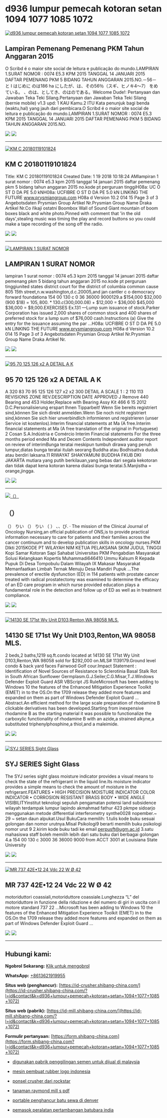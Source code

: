 # d936 lumpur pemecah kotoran setan 1094 1077 1085 1072

<a href="https://swt.shibang-china.com/?l=id&img&k=d936+lumpur+pemecah+kotoran+setan+1094+1077+1085+1072" target="_blank">![d936 lumpur pemecah kotoran setan 1094 1077 1085 1072](http://static.shibang-china.com/all-800x300/972.jpg)</a>

## Lampiran Pemenang Pemenang PKM Tahun Anggaran 2015
O Scribd &#233; o maior site social de leitura e publica&#231;&#227;o do mundo.LAMPIRAN 1.SURAT NOMOR : 0074 E5.3 KPM 2015 TANGGAL 14 JANUARI 2015 DAFTAR PEMENANG PKM 5 BIDANG TAHUN ANGGARAN 2015.NO.－56－ と Ⅰ はじめに のは186 ha にしたが、は、その56％（スギ、ヒノキ4～7） をめている。 、のは、としてき、のはのである。Welcome Dude!: Pertanyaan dan Jawaban Teka Teki Silang.Pertanyaan dan Jawaban Teka Teki Silang (bernie mobile) v1.3 upd: 1 KAU Kamu.2 ITU Kata penunjuk bagi benda (waktu,hal) yang jauh dari pembicara.O Scribd &#233; o maior site social de leitura e publica&#231;&#227;o do mundo.LAMPIRAN 1.SURAT NOMOR : 0074 E5.3 KPM 2015 TANGGAL 14 JANUARI 2015 DAFTAR PEMENANG PKM 5 BIDANG TAHUN ANGGARAN 2015.NO.


<a href="https://whatsapp.shibangsoft.com/WhatsApp.php" target="_blank" title="WhatsApp">![](http://static.shibang-china.com/icon/whatsapp.png)</a> <a href="https://swt.shibang-china.com/?l=id&icon&k=d936+lumpur+pemecah+kotoran+setan+1094+1077+1085+1072" target="_blank">![](http://static.shibang-china.com/icon/chat-id.png)</a>

---

<a href="https://swt.shibang-china.com/?l=id&img&k=d936+lumpur+pemecah+kotoran+setan+1094+1077+1085+1072" target="_blank">![KM C 20180119101824](http://static.shibang-china.com/all-800x300/795.jpg)</a>

## KM C 20180119101824
Title: KM C 20180119101824 Created Date: 1 19 2018 10:18:24 AMlampiran 1 surat nomor : 0074 e5.3 kpm 2015 tanggal 14 januari 2015 daftar pemenang pkm 5 bidang tahun anggaran 2015 no.kode pt perguruan tinggiH08a: UC O ST D DA PE 5.0 kNH08a: UCFIBRE O ST D DA PE 5.0 kN LINKING THE FUTURE www.prysmiangroup.com H08a d Version 10.2 014 15 Page 3 of 3 Angebotsdaten Prysmian Group Artikel Nr.Prysmian Group Name Draka Artikel Nr.Co ř&#237;kaj&#237; ostatn&#237; Boombox Wall of Sound Giant mountain of boom boxes black and white photo.Pinned with comment that 'in the old days',stealing music was timing the play and record buttons so you could make a tape recording of the song off the radio.


<a href="https://whatsapp.shibangsoft.com/WhatsApp.php" target="_blank" title="WhatsApp">![](http://static.shibang-china.com/icon/whatsapp.png)</a> <a href="https://swt.shibang-china.com/?l=id&icon&k=d936+lumpur+pemecah+kotoran+setan+1094+1077+1085+1072" target="_blank">![](http://static.shibang-china.com/icon/chat-id.png)</a>

---

<a href="https://swt.shibang-china.com/?l=id&img&k=d936+lumpur+pemecah+kotoran+setan+1094+1077+1085+1072" target="_blank">![LAMPIRAN 1 SURAT NOMOR](http://static.shibang-china.com/all-800x300/579.jpg)</a>

## LAMPIRAN 1 SURAT NOMOR
lampiran 1 surat nomor : 0074 e5.3 kpm 2015 tanggal 14 januari 2015 daftar pemenang pkm 5 bidang tahun anggaran 2015 no.kode pt perguruan tinggiunited states district court for the district of columbia common cause 805 15th street,n.w.washington,d.c.20005,and jan cantler c o democracy forward foundationa 154 00 130 c 0 36 36000 9000129.a $154,000 $32,000 (900 $18) = $105,800.*130.c ($300,000.08) + $12,000 = $36,000 $45,000 $36,000 = $9,000.EXERCISES Ex.131 —Lump sum issuance of stock.Parker Corporation has issued 2,000 shares of common stock and 400 shares of preferred stock for a lump sum of $76,000 cash.Instructions (a) Give the entry for the issuance assuming the par …H08a: UCFIBRE O ST D DA PE 5.0 kN LINKING THE FUTURE www.prysmiangroup.com H08a d Version 10.2 014 15 Page 3 of 3 Angebotsdaten Prysmian Group Artikel Nr.Prysmian Group Name Draka Artikel Nr.


<a href="https://whatsapp.shibangsoft.com/WhatsApp.php" target="_blank" title="WhatsApp">![](http://static.shibang-china.com/icon/whatsapp.png)</a> <a href="https://swt.shibang-china.com/?l=id&icon&k=d936+lumpur+pemecah+kotoran+setan+1094+1077+1085+1072" target="_blank">![](http://static.shibang-china.com/icon/chat-id.png)</a>

---

<a href="https://swt.shibang-china.com/?l=id&img&k=d936+lumpur+pemecah+kotoran+setan+1094+1077+1085+1072" target="_blank">![95 70 125 126 x2 A DETAIL A K](http://static.shibang-china.com/all-800x300/1188.jpg)</a>

## 95 70 125 126 x2 A DETAIL A K
A 320 83 70 95 125 126 127 x2 x2 300 DETAIL A SCALE 1 : 2 110 113 REVISIONS ZONE REV.DESCRIPTION DATE APPROVED J Remove 440 Bearing and 453 Holder,Replace with Bearing Assy Kit 466 6 15 2012 D.C.Personalisierung erspart Ihnen Tipparbeit! Wenn Sie bereits registriert sind,k&#246;nnen Sie sich direkt anmelden.Wenn Sie noch nicht registriert sind,k&#246;nnen Sie sich hier unverbindlich informieren und registrieren (unser Service ist kostenlos).Interim financial statements at Ma (A free.Interim financial statements at Ma (A free translation of the original in Portuguese) 2 Cosan S.A.Ind&#250;stria e Com&#233;rcio Interim Financial statements For the three months period ended Ma and Decem Contents Independent auditor report on review of interimBunga teratai meskipun tumbuh dirawa yang penuh lumpur,diatas bunga teratai itulah seorang Buddha atau Bodhisattva duduk atau berdiri laksana.11 RIWAYAT SHAKYAMUNI BUDDHA FKUB DKI JAKARTA mutiara yang putih berkilauan,yang bebas dari segala kekotoran dan tidak dapat kena kotoran karena dialasi bunga teratai.5.Manjistha = orange,jingga.


<a href="https://whatsapp.shibangsoft.com/WhatsApp.php" target="_blank" title="WhatsApp">![](http://static.shibang-china.com/icon/whatsapp.png)</a> <a href="https://swt.shibang-china.com/?l=id&icon&k=d936+lumpur+pemecah+kotoran+setan+1094+1077+1085+1072" target="_blank">![](http://static.shibang-china.com/icon/chat-id.png)</a>

---

<a href="https://swt.shibang-china.com/?l=id&img&k=d936+lumpur+pemecah+kotoran+setan+1094+1077+1085+1072" target="_blank">![（）](http://static.shibang-china.com/all-800x300/463.jpg)</a>

## （）
（） りい （） りい （ ） 、、び.&nbsp;&#0183;&#32;The mission of the Clinical Journal of Oncology Nursing,an official publication of ONS,is to provide practical information necessary to care for patients and their families across the cancer continuum and to develop publication skills in oncology nurses.PKM DIkti 2015KODE PT WILAYAH NIM KETUA PELAKSANA SKIM JUDUL TINGGI Kopi Samar Kotoran Sapi Sahabat Universitas PKM Pengabdian Masyarakat Solusi Kelangkaan Kopertis Muhammadi646410 Ummu Kalsum R Kepada Pupuk Di Desa Tompobulu Dalam Wilayah IX Makasar Masyarakat Memanfaatkan Limbah Ternak Menuju Desa Mandiri Pupuk …The prevalence of erectile dysfunction (ED) in 114 patients with prostate cancer treated with radical prostatectomy was examined to determine the efficacy of an ED care program in which nurse provided education plays a fundamental role in the detection and follow up of ED as well as in treatment compliance.


<a href="https://whatsapp.shibangsoft.com/WhatsApp.php" target="_blank" title="WhatsApp">![](http://static.shibang-china.com/icon/whatsapp.png)</a> <a href="https://swt.shibang-china.com/?l=id&icon&k=d936+lumpur+pemecah+kotoran+setan+1094+1077+1085+1072" target="_blank">![](http://static.shibang-china.com/icon/chat-id.png)</a>

---

<a href="https://swt.shibang-china.com/?l=id&img&k=d936+lumpur+pemecah+kotoran+setan+1094+1077+1085+1072" target="_blank">![14130 SE 171st Wy Unit D103,Renton,WA 98058 MLS.](http://static.shibang-china.com/all-800x300/566.jpg)</a>

## 14130 SE 171st Wy Unit D103,Renton,WA 98058 MLS.
2 beds,2 baths,1219 sq.ft.condo located at 14130 SE 171st Wy Unit D103,Renton,WA 98058 sold for $292,000 on.MLS# 1139179.Ground level condo &amp; back yard faces Fairwood Golf cour.Impact Statement : Identification of Novel Sources of Resistance to Sclerotinia Basal Stalk Rot in South African Sunflower Germplasm.G.J.Seiler,C.G.Misar,T.J.Windows Defender Exploit Guard ASR VBScript JS RuleMicrosoft has been adding to Windows 10 the features of the Enhanced Mitigation Experience Toolkit (EMET) in to the OS.On the 1709 release they added more features and expanded on them as part of Windows Defender Exploit Guard …Abstract.An efficient method for the large scale preparation of rhodamine B clickable derivatives has been developed.Starting from inexpensive rhodamine B as the starting material it was possible to functionalize the carboxylic functionality of rhodamine B with an azide,a strained alkyne,a substituted triphenylphosphine,a thiol,and a maleimide.


<a href="https://whatsapp.shibangsoft.com/WhatsApp.php" target="_blank" title="WhatsApp">![](http://static.shibang-china.com/icon/whatsapp.png)</a> <a href="https://swt.shibang-china.com/?l=id&icon&k=d936+lumpur+pemecah+kotoran+setan+1094+1077+1085+1072" target="_blank">![](http://static.shibang-china.com/icon/chat-id.png)</a>

---

<a href="https://swt.shibang-china.com/?l=id&img&k=d936+lumpur+pemecah+kotoran+setan+1094+1077+1085+1072" target="_blank">![SYJ SERIES Sight Glass](http://static.shibang-china.com/all-800x300/1467.jpg)</a>

## SYJ SERIES Sight Glass
The SYJ series sight glass moisture indicator provides a visual means to check the state of the refrigerant in the liquid line.Its moisture indicator provides a simple means to check the amount of moisture in the refrigerant.FEATURES • HIGH PRECISION MOISTURE INDICATOR COLOR INDICATOR • CORROSION RESISTANT BRASS BODY • WIDE ANGLE VISIBILITYinstitut teknologi sepuluh pengamatan potensi land subsidence wilayah terdampak lumpur lapindo akmahmad fathur 423 pkmpe sidoarjo menggunakan metode differential interferometry synthe0028 nopember.~ 29 ~ setan daun alpukat.Usul BukuCara memilih: 1.tulis kode buku sesuai golongan dan nomor urutnya.Misal Psikologi9 berarti memilih buku psikologi nomor urut 9 2.kirim kode buku tadi ke email perpusft@ugm.ac.id 3.satu mahasiswa staff boleh memilih lebih dari satu buku dari berbagai golongan 4.a 154 00 130 c 3000 36 36000 9000 from ACCT 3001 at Louisiana State University


<a href="https://whatsapp.shibangsoft.com/WhatsApp.php" target="_blank" title="WhatsApp">![](http://static.shibang-china.com/icon/whatsapp.png)</a> <a href="https://swt.shibang-china.com/?l=id&icon&k=d936+lumpur+pemecah+kotoran+setan+1094+1077+1085+1072" target="_blank">![](http://static.shibang-china.com/icon/chat-id.png)</a>

---

<a href="https://swt.shibang-china.com/?l=id&img&k=d936+lumpur+pemecah+kotoran+setan+1094+1077+1085+1072" target="_blank">![MR 737 42E•12 24 Vdc 22 W &#216; 42](http://static.shibang-china.com/all-800x300/872.jpg)</a>

## MR 737 42E•12 24 Vdc 22 W &#216; 42
motoriduttori coassiali,motoriduttore coassiale.Lunghezza “L” del motoriduttore in funzione della riduzione e del numero di giri in uscita con il motore standard 737 22 …Microsoft has been adding to Windows 10 the features of the Enhanced Mitigation Experience Toolkit (EMET) in to the OS.On the 1709 release they added more features and expanded on them as part of Windows Defender Exploit Guard …

<a href="https://whatsapp.shibangsoft.com/WhatsApp.php" target="_blank" title="WhatsApp">![](http://static.shibang-china.com/icon/whatsapp.png)</a> <a href="https://swt.shibang-china.com/?l=id&icon&k=d936+lumpur+pemecah+kotoran+setan+1094+1077+1085+1072" target="_blank">![](http://static.shibang-china.com/icon/chat-id.png)</a>

---
## Hubungi kami:

**Ngobrol Sekarang:** [Klik untuk mengobrol](https://swt.shibang-china.com?l=id&contact&k=d936+lumpur+pemecah+kotoran+setan+1094+1077+1085+1072)

**WhatsApp:**  [+8613621919955](https://whatsapp.shibangsoft.com/WhatsApp.php)

**Situs web (penghancur):** [https://id-crusher.shibang-china.com/](https://id-crusher.shibang-china.com/?l=id&contact&k=d936+lumpur+pemecah+kotoran+setan+1094+1077+1085+1072)

**Situs web (pabrik):** [https://id-mill.shibang-china.com/](https://id-mill.shibang-china.com/?l=id&contact&k=d936+lumpur+pemecah+kotoran+setan+1094+1077+1085+1072)

**Formulir pertanyaan:** [https://form.shibang-china.com](https://form.shibang-china.com?l=id&contact&k=d936+lumpur+pemecah+kotoran+setan+1094+1077+1085+1072)

* [digunakan pabrik penggilingan semen untuk dijual di malaysia](../50/digunakan%20pabrik%20penggilingan%20semen%20untuk%20dijual%20di%20malaysia.md)

* [mesin pembuat rubber logo indonesia](../43/mesin%20pembuat%20rubber%20logo%20indonesia.md)

* [ponsel crusher dari rockstar](../48/ponsel%20crusher%20dari%20rockstar.md)

* [tanaman raymond mill s pdf](../50/tanaman%20raymond%20mill%20s%20pdf.md)

* [portable penghancur batu sewa di denver](../41/portable%20penghancur%20batu%20sewa%20di%20denver.md)

* [pemasok peralatan pertambangan batubara india](../45/pemasok%20peralatan%20pertambangan%20batubara%20india.md)